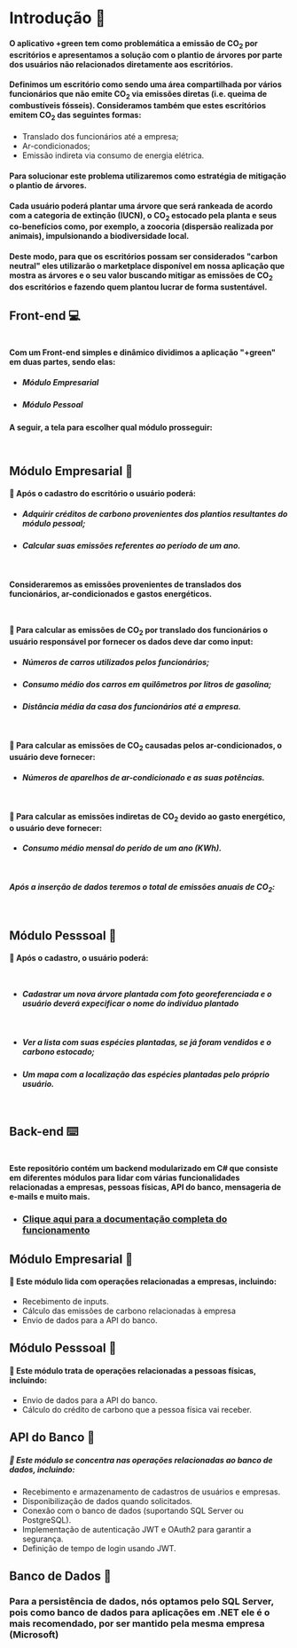 # Introdução 🏁

#### O aplicativo +green tem como problemática a emissão de CO<sub>2</sub> por escritórios e apresentamos a solução com o plantio de árvores por parte dos usuários não relacionados diretamente aos escritórios.

#### Definimos um escritório como sendo uma área compartilhada por vários funcionários que não emite CO<sub>2</sub> via emissões diretas (i.e. queima de combustíveis fósseis). Consideramos também que estes escritórios emitem CO<sub>2</sub> das seguintes formas: 

- Translado dos funcionários até a empresa;
- Ar-condicionados;
- Emissão indireta via consumo de energia elétrica.

#### Para solucionar este problema utilizaremos como estratégia de mitigação o plantio de árvores.

#### Cada usuário poderá plantar uma árvore que será rankeada de acordo com a categoria de extinção (IUCN), o CO<sub>2</sub> estocado pela planta e seus co-benefícios como, por exemplo, a zoocoria (dispersão realizada por animais), impulsionando a biodiversidade local.

#### Deste modo, para que os escritórios possam ser considerados "carbon neutral" eles utilizarão o marketplace disponível em nossa aplicação que mostra as árvores e o seu valor buscando mitigar as emissões de CO<sub>2</sub> dos escritórios e fazendo quem plantou lucrar de forma sustentável.

## Front-end 💻

<div style="display:flex; gap: 7px">
<img src="https://img.shields.io/badge/Flutter-02569B?style=for-the-badge&logo=flutter&logoColor=white" alt="">
<img src="https://img.shields.io/badge/Figma-F24E1E?style=for-the-badge&logo=figma&logoColor=white" alt="">
<img src="https://img.shields.io/badge/Dart-0175C2?style=for-the-badge&logo=dart&logoColor=white
" alt="">
</div>

#### Com um Front-end simples e dinâmico dividimos a aplicação "+green" em duas partes, sendo elas:

- ##### Módulo Empresarial
- ##### Módulo Pessoal

#### A seguir, a tela para escolher qual módulo prosseguir:

<div style="display: flex; justify-content: center; align-items: center; padding: 5px;"> 
<img src="imgs/img-2.png" alt="">
</div>

## Módulo Empresarial 💼

#### 📌 Após o cadastro do escritório o usuário poderá:

- ##### Adquirir créditos de carbono provenientes dos plantios resultantes do módulo pessoal;
- ##### Calcular suas emissões referentes ao período de um ano.

<div style="display: flex; justify-content: center; align-items: center; padding: 5px;"> 
<img src="imgs/img-3.png" alt="">
</div>

#### Consideraremos as emissões provenientes de translados dos funcionários, ar-condicionados e gastos energéticos.

<div style="display: flex; justify-content: center; align-items: center; padding: 5px;"> 
<img src="imgs/img-4.png" alt="">
</div>

#### 📌 Para calcular as emissões de CO<sub>2</sub> por translado dos funcionários o usuário responsável por fornecer os dados deve dar como input:

- ##### Números de carros utilizados pelos funcionários;
- ##### Consumo médio dos carros em quilômetros por litros de gasolina;
- ##### Distância média da casa dos funcionários até a empresa.

<div style="display: flex; justify-content: center; align-items: center; padding: 5px; flex-wrap: wrap; gap: 7px;"> 
<img src="imgs/img-5.png" alt="">
<img src="imgs/img-6.png" alt="">
<img src="imgs/img-7.png" alt="">
</div>

#### 📌 Para calcular as emissões de CO<sub>2</sub> causadas pelos ar-condicionados, o usuário deve fornecer:

- ##### Números de aparelhos de ar-condicionado e as suas potências.

 <div style="display: flex; justify-content: center; align-items: center; padding: 5px; flex-wrap: wrap; gap: 5px;"> 
<img src="imgs/img-8.png" alt="">
<img src="imgs/img-9.png" alt="">
</div>

#### 📌 Para calcular as emissões indiretas de CO<sub>2</sub> devido ao gasto energético, o usuário deve fornecer:

- ##### Consumo médio mensal do perído de um ano (KWh).

<div style="display: flex; justify-content: center; align-items: center; padding: 5px; flex-wrap: wrap; gap: 5px;"> 
<img src="imgs/img-10.png" alt="">
</div> 
 
 ##### Após a inserção de dados teremos o total de emissões anuais de CO<sub>2</sub>:  
  
  <div style="display: flex; justify-content: center; align-items: center; padding: 5px; flex-wrap: wrap; gap: 5px;"> 
<img src="imgs/img-11.png" alt="">
</div>

## Módulo Pesssoal 🧑

#### 📌 Após o cadastro, o usuário poderá:

<div style="display: flex; justify-content: center; align-items: center; padding: 5px; flex-wrap: wrap; gap: 5px;"> 
<img src="imgs/img-12.png" alt="">
</div>

- ##### Cadastrar um nova árvore plantada com foto georeferenciada e o usuário deverá expecificar o nome do indivíduo plantado

<div style="display: flex; justify-content: center; align-items: center; padding: 5px; flex-wrap: wrap; gap: 5px;"> 
<img src="imgs/img-13.png" alt="">
<img src="imgs/img-14.png" alt="">
</div>

- ##### Ver a lista com suas espécies plantadas, se já foram vendidos e o carbono estocado;
- ##### Um mapa com a localização das espécies plantadas pelo próprio usuário.

 <div style="display: flex; justify-content: center; align-items: center; padding: 5px; flex-wrap: wrap; gap: 5px;"> 
<img src="imgs/img-15.png" alt="">
</div>
 
## Back-end ⌨️

<div style="display:flex; gap: 7px">
<img src="https://img.shields.io/badge/C%23-239120?style=for-the-badge&logo=c-sharp&logoColor=white" alt="">

<img src="https://img.shields.io/badge/.NET-5C2D91?style=for-the-badge&logo=.net&logoColor=white" alt="">

<img src="https://img.shields.io/badge/Visual_Studio-5C2D91?style=for-the-badge&logo=visual%20studio&logoColor=white" alt="">
<img src="https://img.shields.io/badge/Microsoft_SQL_Server-CC2927?style=for-the-badge&logo=microsoft-sql-server&logoColor=white
" alt="">

</div>

#### Este repositório contém um backend modularizado em C# que consiste em diferentes módulos para lidar com várias funcionalidades relacionadas a empresas, pessoas físicas, API do banco, mensageria de e-mails e muito mais. 
 
 * ### [Clique aqui para a documentação completa do funcionamento](https://github.com/TechTitans-MeioAmbiente/green/blob/main/BackEnd/back-end.md)

## Módulo Empresarial 💼

#### 📌 Este módulo lida com operações relacionadas a empresas, incluindo:

- Recebimento de inputs.
- Cálculo das emissões de carbono relacionadas à empresa
- Envio de dados para a API do banco.

## Módulo Pesssoal 🧑

#### 📌 Este módulo trata de operações relacionadas a pessoas físicas, incluindo:

- Envio de dados para a API do banco.
- Cálculo do crédito de carbono que a pessoa física vai receber.

## API do Banco 📡

##### 📌 Este módulo se concentra nas operações relacionadas ao banco de dados, incluindo:

- Recebimento e armazenamento de cadastros de usuários e empresas.
- Disponibilização de dados quando solicitados.
- Conexão com o banco de dados (suportando SQL Server ou PostgreSQL).
- Implementação de autenticação JWT e OAuth2 para garantir a segurança.
- Definição de tempo de login usando JWT.

## Banco de Dados 💾

### Para a persistência de dados, nós optamos pelo SQL Server, pois como banco de dados para aplicações em .NET ele é o mais recomendado, por ser mantido pela mesma empresa (Microsoft)
